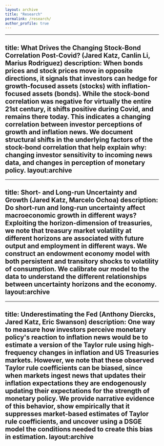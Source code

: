 ```yaml
---
layout: archive
title: "Research"
permalink: /research/
author_profile: true
---
```

___
title: What Drives the Changing Stock-Bond Correlation Post-Covid? (Jared Katz, Canlin Li, Marius Rodriguez)
description: When bonds prices and stock prices move in opposite directions, it signals that investors can hedge for growth-focused assets (stocks)
with inflation-focused assets (bonds). While the stock-bond correlation was negative for virtually the entire 21st century, it shifts positive during Covid, and remains there today. 
This indicates a changing correlation between investor perceptions of growth and inflation news. We document structural shifts in the underlying
factors of the stock-bond correlation that help explain why: changing investor sensitivity to incoming news data, and changes in perception of monetary policy.
layout:archive
---

___
title: Short- and Long-run Uncertainty and Growth (Jared Katz, Marcelo Ochoa)
description: Do short-run and long-run uncertainty affect macroeconomic growth in different ways? Exploiting the horizon-dimension of treasuries, 
we note that treasury market volatility at different horizons are associated with future output and employment in different ways. We construct an
endowment economy model with both persistent and transitory shocks to volatility of consumption. We calibrate our model to the data to understand
the different relationships between uncertainty horizons and the economy.
layout:archive
---


___
title: Underestimating the Fed (Anthony Diercks, Jared Katz, Eric Swanson)
description: One way to measure how investors perceive monetary policy's reaction to inflation news would be to estimate a version of the Taylor rule using high-frequency changes in inflation and US Treasuries markets. However, we note that these observed Taylor rule coefficients can be biased, since when markets ingest news that updates their inflation expectations they are endogenously updating their expectations for the strength of monetary policy. We provide narrative evidence of this behavior, show empirically that it suppresses market-based estimates of Taylor rule coefficients, and uncover using a DSGE model the conditions needed to create this bias in estimation.
layout:archive
---
